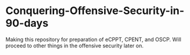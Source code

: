 # Conquering-Offensive-Security-in-90-days
Making this repository for preparation of eCPPT, CPENT, and OSCP. Will proceed to other things in the offensive security later on.
